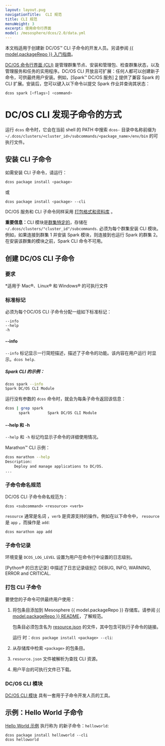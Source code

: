 ```yaml
---
layout: layout.pug
navigationTitle:  CLI 规范
title: CLI 规范
menuWeight: 3
excerpt: 使用命令行界面
model: /mesosphere/dcos/2.0/data.yml
---
```


本文档适用于创建新 DC/OS&trade; CLI 子命令的开发人员。另请参阅 [{{ model.packageRepo }} 入门指南][1]。

[DC/OS 命令行界面 (CLI)](/mesosphere/dcos/cn/2.0/cli/) 是管理群集节点、安装和管理包、检查群集状态，以及管理服务和任务的实用程序。DC/OS CLI 开放且可扩展：任何人都可以创建新子命令，可供最终用户安装。例如，[Spark&trade; DC/OS 服务] [2] 提供了兼容 Spark 的 CLI 扩展。安装后，您可以键入以下命令以提交 Spark 作业并查询其状态：
```bash
dcos spark [<flags>] <command>
```

# DC/OS CLI 发现子命令的方式

运行 `dcos` 命令时，它会在当前 shell 的 PATH 中搜索 `dcos-` 目录中名称前缀为 `~/.dcos/clusters/<cluster_id>/subcommands/<package_name>/env/bin` 的可执行文件。

## 安装 CLI 子命令

如需安装 CLI 子命令，请运行：
```bash
dcos package install <package>
```

或

```bash
dcos package install <package> --cli
```

DC/OS 服务和 CLI 子命令同样采用 [打包格式和资料库][11] 。

<p class="message--important"><strong>重要信息：</strong>CLI 模块是<a href="/mesosphere/dcos/2.0/administering-clusters/multiple-clusters/">群集特定的</a>，存储在 <code>~/.dcos/clusters/"cluster_id"/subcommands</code>. 必须为每个群集安装 CLI 模块。例如，如果连接到群集 1 并安装 Spark 模块，则连接到也运行 Spark 的群集 2。在安装该群集的模块之前，Spark CLI 命令不可用。</p>

## 创建 DC/OS CLI 子命令

### 要求

*适用于 Mac&reg;、Linux&reg; 和 Windows&reg; 的可执行文件

### 标准标记
必须为每个DC/OS CLI 子命令分配一组如下标准标记：

```text
--info
--help
-h
```

#### --info
`--info` 标记显示一行简短描述，描述了子命令的功能。该内容在用户运行  时显示。`dcos help`.


##### Spark CLI 的示例：

```bash
dcos spark --info
Spark DC/OS CLI Module
```

运行没有参数的 `dcos` 命令时，就会为每条子命令返回该信息：

```bash
dcos | grep spark
      spark        Spark DC/OS CLI Module
```

#### --help 和 -h
`--help` 和 `-h` 标记均显示子命令的详细使用情况。

Marathon&trade; CLI 示例：

```bash
dcos marathon --help
Description:
    Deploy and manage applications to DC/OS.
...
```

### 子命令命名规范
DC/OS CLI 子命令命名规范为：

    dcos <subcommand> <resource> <verb>

`resource` 通常是名词 ，`verb` 是资源支持的操作。例如在以下命令中， `resource` 是 `app` ，而操作是 `add`:

    dcos marathon app add

### 子命令记录
环境变量 `DCOS_LOG_LEVEL` 设置为用户在命令行中设置的日志级别。

[Python&reg; 的日志记录] 中描述了日志记录级别[7]: DEBUG, INFO, WARNING, ERROR and CRITICAL.

### 打包 CLI 子命令

要使您的子命令可供最终用户使用：

1. 将包条目添加到 Mesosphere {{ model.packageRepo }} 存储库。请参阅 [{{ model.packageRepo }} README][9]，了解规范。

    包条目必须包含名为 [resource.json][10] 的文件，其中包含可执行子命令的链接。

    运行  时：`dcos package install <package> --cli`:

1. 从存储库中检索 `<package>` 的包条目。
2. `resource.json` 文件被解析为查找 CLI 资源。
3. 用户平台的可执行文件已下载。

### DC/OS CLI 模块

[DC/OS CLI 模块][8] 具有一套用于子命令开发人员的工具。


## 示例：Hello World 子命令

[Hello World 示例][3] 执行称为 的新子命令：`helloworld`:

    dcos package install helloworld --cli
    dcos helloworld


[1]: https://github.com/mesosphere/universe/blob/version-3.x/docs/tutorial/GetStarted.md
[2]: https://github.com/mesosphere/spark-build
[3]: https://github.com/mesosphere/dcos-helloworld
[7]: https://docs.python.org/2/howto/logging.html#when-to-use-logging
[8]: https://github.com/dcos/dcos-cli
[9]: https://github.com/mesosphere/universe/blob/version-3.x/README.md
[10]: https://github.com/mesosphere/universe/blob/version-3.x/README.md#resourcejson
[11]: https://github.com/mesosphere/universe/blob/version-3.x/README.md
